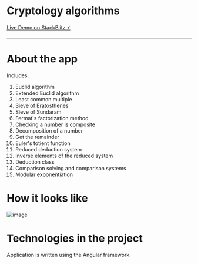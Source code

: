# Cryptology algorithms

[Live Demo on StackBlitz ⚡️](https://stackblitz.com/edit/cryptoalg)

***
# About the app
Includes: 
1.  Euclid algorithm
2.  Extended Euclid algorithm
3.  Least common multiple
4.  Sieve of Eratosthenes
5.  Sieve of Sundaram
6.  Fermat's factorization method
7.  Checking a number is composite
8.  Decomposition of a number
9.  Get the remainder
10. Euler's totient function
11. Reduced deduction system
12. Inverse elements of the reduced system
13. Deduction class
14. Comparison solving and comparison systems
15. Modular exponentiation

# How it looks like

![image](https://github.com/user-attachments/assets/f50ce866-8f96-4e0d-a015-aee1e50317fd)

# Technologies in the project
Application is written using the Angular framework.
